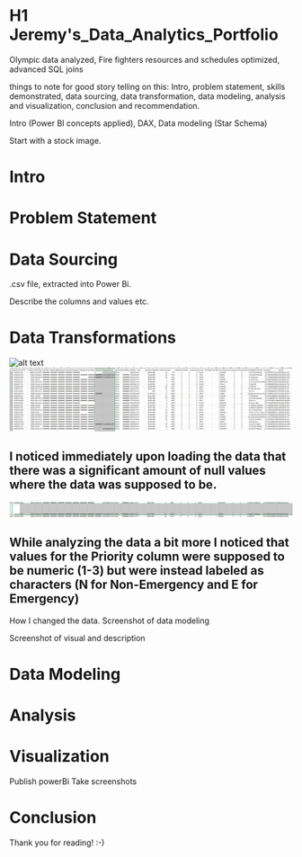 # H1 Jeremy's_Data_Analytics_Portfolio
Olympic data analyzed, Fire fighters resources and schedules optimized, advanced SQL joins



things to note for good story telling on this:
Intro, problem statement, skills demonstrated, data sourcing, data transformation, data modeling, analysis and visualization, conclusion and recommendation.


Intro (Power BI concepts applied), DAX, Data modeling (Star Schema)

Start with a stock image.


# Intro



# Problem Statement



# Data Sourcing
.csv file, extracted into Power Bi.

Describe the columns and values etc.

# Data Transformations

![alt text](image.jpg)
![Inital Observation of the Data Given](nul_values_in_data.PNG)

## I noticed immediately upon loading the data that there was a significant amount of null values where the data was supposed to be. 

![Inital Observation of the Data Values Incorrect](character_where_numeric.PNG)
## While analyzing the data a bit more I noticed that values for the Priority column were supposed to be numeric (1-3) but were instead labeled as characters (N for Non-Emergency and E for Emergency) 


How I changed the data. Screenshot of data modeling

Screenshot of visual and description




# Data Modeling





# Analysis



# Visualization

Publish powerBi
Take screenshots


# Conclusion


Thank you for reading! :-)


